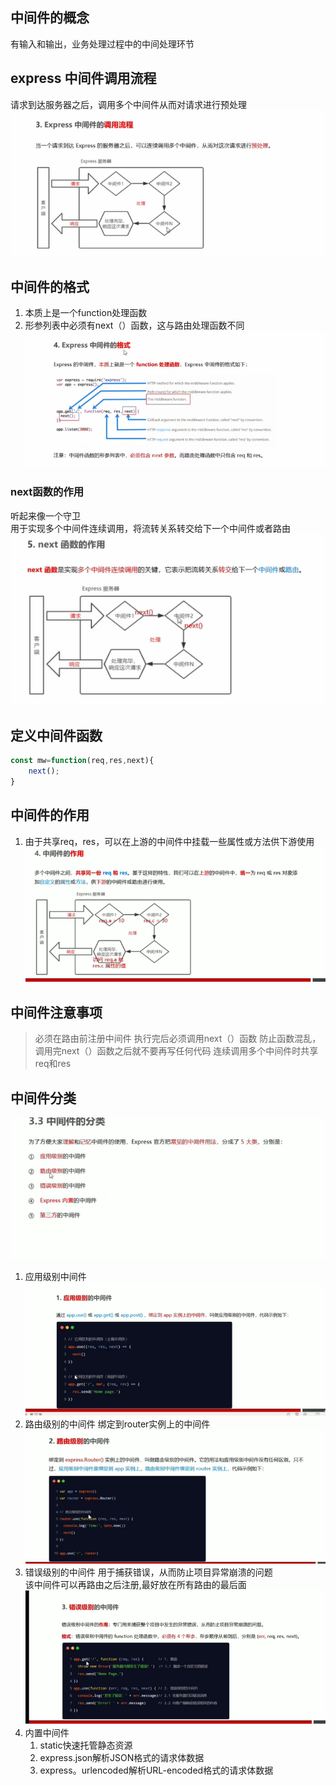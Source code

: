 ## 中间件的概念
有输入和输出，业务处理过程中的中间处理环节  
## express 中间件调用流程
请求到达服务器之后，调用多个中间件从而对请求进行预处理  
![alt text](image-3.png)
## 中间件的格式
1. 本质上是一个function处理函数  
2. 形参列表中必须有next（）函数，这与路由处理函数不同  
![alt text](image-4.png)
### next函数的作用
听起来像一个守卫  
用于实现多个中间件连续调用，将流转关系转交给下一个中间件或者路由  
![alt text](image-5.png)

## 定义中间件函数
```js
const mw=function(req,res,next){
    next();
}
```
## 中间件的作用
1. 由于共享req，res，可以在上游的中间件中挂载一些属性或方法供下游使用
   ![alt text](image-6.png)


## 中间件注意事项
> 必须在路由前注册中间件
> 执行完后必须调用next（）函数
> 防止函数混乱，调用完next（）函数之后就不要再写任何代码
> 连续调用多个中间件时共享req和res

## 中间件分类
![alt text](image-7.png)
1. 应用级别中间件
   ![alt text](image-8.png)
2. 路由级别的中间件
   绑定到router实例上的中间件
   ![alt text](image-9.png)
3. 错误级别的中间件
   用于捕获错误，从而防止项目异常崩溃的问题  
   该中间件可以再路由之后注册,最好放在所有路由的最后面
   ![alt text](image-10.png)
4. 内置中间件
   1. static快速托管静态资源
   2. express.json解析JSON格式的请求体数据
   3. express。urlencoded解析URL-encoded格式的请求体数据